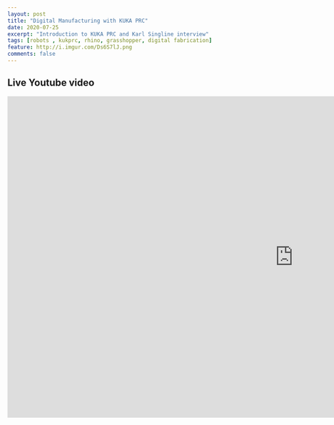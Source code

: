 ```yaml
---
layout: post
title: "Digital Manufacturing with KUKA PRC"
date: 2020-07-25
excerpt: "Introduction to KUKA PRC and Karl Singline interview"
tags: [robots , kukprc, rhino, grasshopper, digital fabrication]
feature: http://i.imgur.com/Ds6S7lJ.png
comments: false
---
```


## Live Youtube video

<iframe width="1280" height="720" src="https://www.youtube.com/embed/BAfmIMqmotM" frameborder="0" allow="accelerometer; autoplay; clipboard-write; encrypted-media; gyroscope; picture-in-picture" allowfullscreen></iframe>
